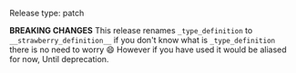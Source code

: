 Release type: patch

**BREAKING CHANGES**
This release renames `_type_definition` to `__strawberry_definition__`
if you don't know what is `_type_definition` there is no need to worry :smile:
However if you have used it would be aliased for now, Until deprecation.
